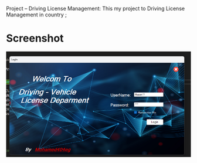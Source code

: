 Project  – Driving License Management:
This my project to  Driving License Management in country ;



# Screenshot

![Screenshot](Media/Screenshot.png)
